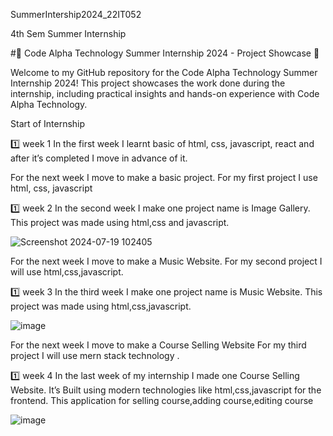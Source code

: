 
SummerIntership2024_22IT052

4th Sem Summer Internship

#🌟 Code Alpha Technology Summer Internship 2024 - Project Showcase 🌟

Welcome to my GitHub repository for the Code Alpha Technology Summer Internship 2024! This project showcases the work done during the internship, including practical insights and hands-on experience with Code Alpha Technology.

Start of Internship

1️⃣ week 1
In the first week I learnt basic of html, css, javascript, react and after it’s completed I move in advance of it.

For the next week I move to make a basic project. For my first project I use html, css, javascript

1️⃣ week 2
In the second week I make one project name is Image Gallery. This project was made using html,css and javascript.

![Screenshot 2024-07-19 102405](https://github.com/user-attachments/assets/ac36d471-0232-45eb-89e1-38624174f68e)

For the next week I move to make a Music Website. For my second project I will use html,css,javascript.

1️⃣ week 3
In the third week I make one project name is Music Website. This project was made using html,css,javascript.

![image](https://github.com/user-attachments/assets/f6a81c91-3e1a-458b-bdbf-c238699d0b81)

For the next week I move to make a Course Selling Website For my third project I will use mern stack technology .

1️⃣ week 4
In the last week of my internship I made one Course Selling Website. It’s Built using modern technologies like html,css,javascript for the frontend. This application for selling course,adding course,editing course

![image](https://github.com/user-attachments/assets/2e667131-d608-4024-a3ab-1def341f2654)
